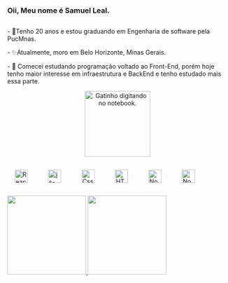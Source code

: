 ### Oii, Meu nome é Samuel Leal.

<!--
**SamLeal/SamLeal** is a ✨ _special_ ✨ repository because its `README.md` (this file) appears on your GitHub profile.

Here are some ideas to get you started:

- 🔭 I’m currently working on ...
- 🌱 I’m currently learning ...
- 👯 I’m looking to collaborate on ...
- 🤔 I’m looking for help with ...
- 💬 Ask me about ...
- 📫 How to reach me: ...
- 😄 Pronouns: ...
- ⚡ Fun fact: ...
-->
##
<div>
  <p> - 👋Tenho 20 anos e estou graduando em Engenharia de software pela PucMnas.</p>
  <p> - ✨Atualmente, moro em Belo Horizonte, Minas Gerais.</p>
  <p> - 🤔 Comecei estudando programação voltado ao Front-End, porém hoje tenho maior interesse em infraestrutura e BackEnd e tenho estudado mais essa parte.</p>
  
 <div align="center"><img align="center" height="150px" alt="Gatinho digitando no notebook." src="https://user-images.githubusercontent.com/73006552/185704981-cd217844-843a-4335-96cb-927a4d01d5ed.gif"></div>
  
  
</div>

##
<div>
  ㅤ
  <img align="center" alt="React-Sam" height="30px" src="https://cdn.jsdelivr.net/gh/devicons/devicon/icons/react/react-original.svg">
    ㅤㅤㅤ
  <img align="center" alt="js-Sam" height="30px" src="https://cdn.jsdelivr.net/gh/devicons/devicon/icons/javascript/javascript-original.svg" />
  ㅤㅤㅤ
  <img align="center" alt="Css-Sam" height="30px" src="https://cdn.jsdelivr.net/gh/devicons/devicon/icons/css3/css3-original.svg" />
  ㅤㅤㅤ
  <img align="center" alt="HTML-Sam" height="30px" src="https://cdn.jsdelivr.net/gh/devicons/devicon/icons/html5/html5-original.svg" />
  ㅤㅤㅤ
  <img align="center" alt="Node-Sam" height="30px" src="https://cdn.jsdelivr.net/gh/devicons/devicon/icons/nodejs/nodejs-original-wordmark.svg" />
  ㅤㅤㅤ
  <img align="center" alt="Node-Sam" height="30px" src="https://cdn.jsdelivr.net/gh/devicons/devicon/icons/typescript/typescript-original.svg" />
</div>

##
<div>
  <a href="https://github.com/SamLeal">
    <img height="180em" src="https://github-readme-stats.vercel.app/api?username=SamLeal&show_icons=true&theme=merko&include_all_commits=true&count_private=true">
  </a>
  <a href="https://github.com/SamLeal">
    <img height="180em" src="https://github-readme-stats.vercel.app/api/top-langs/?username=SamLeal&layout=compact&langs_count=16&theme=merko&count_private=true">
   </a>
</div>
